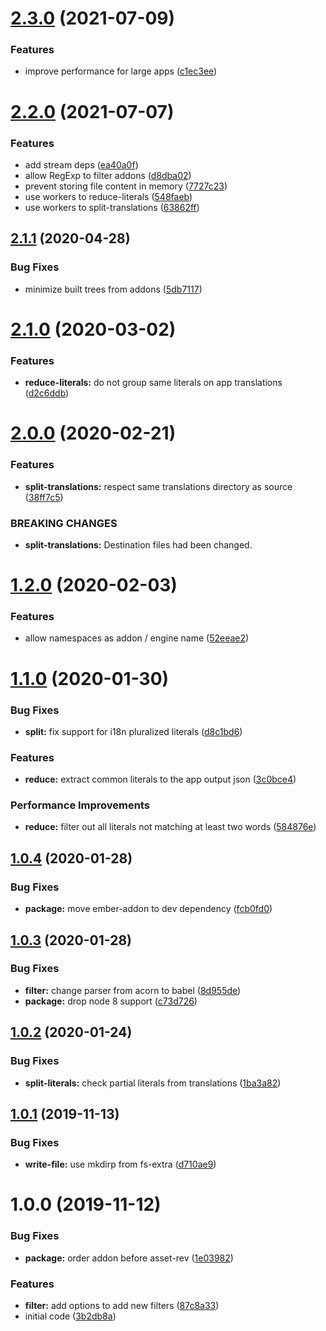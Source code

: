 # [2.3.0](https://github.com/BBVAEngineering/ember-cli-intl-shake/compare/v2.2.0...v2.3.0) (2021-07-09)


### Features

* improve performance for large apps ([c1ec3ee](https://github.com/BBVAEngineering/ember-cli-intl-shake/commit/c1ec3eef9e8f310bd218fdbe373373858829b6e9))

# [2.2.0](https://github.com/BBVAEngineering/ember-cli-intl-shake/compare/v2.1.1...v2.2.0) (2021-07-07)


### Features

* add stream deps ([ea40a0f](https://github.com/BBVAEngineering/ember-cli-intl-shake/commit/ea40a0f725387c945363a949079f9fe4adca1fde))
* allow RegExp to filter addons ([d8dba02](https://github.com/BBVAEngineering/ember-cli-intl-shake/commit/d8dba02d8285ad179873910213f4c83c25e9cf81))
* prevent storing file content in memory ([7727c23](https://github.com/BBVAEngineering/ember-cli-intl-shake/commit/7727c23d5b5d14bc257a9d85d091a4f24a31a26e))
* use workers to reduce-literals ([548faeb](https://github.com/BBVAEngineering/ember-cli-intl-shake/commit/548faeb6dfa49948260d10e26c1cc1eb0f8109fd))
* use workers to split-translations ([63862ff](https://github.com/BBVAEngineering/ember-cli-intl-shake/commit/63862ffc956b6b60853e98128171e8c5f982b20b))

## [2.1.1](https://github.com/BBVAEngineering/ember-cli-intl-shake/compare/v2.1.0...v2.1.1) (2020-04-28)


### Bug Fixes

* minimize built trees from addons ([5db7117](https://github.com/BBVAEngineering/ember-cli-intl-shake/commit/5db71178a817808b6dfbdaf45a8f4d22a9636cea))

# [2.1.0](https://github.com/BBVAEngineering/ember-cli-intl-shake/compare/v2.0.0...v2.1.0) (2020-03-02)


### Features

* **reduce-literals:** do not group same literals on app translations ([d2c6ddb](https://github.com/BBVAEngineering/ember-cli-intl-shake/commit/d2c6ddbdc0029d9b92ac0136b136d30572c14a49))

# [2.0.0](https://github.com/BBVAEngineering/ember-cli-intl-shake/compare/v1.2.0...v2.0.0) (2020-02-21)


### Features

* **split-translations:** respect same translations directory as source ([38ff7c5](https://github.com/BBVAEngineering/ember-cli-intl-shake/commit/38ff7c55afabe42b5e828bf1e6e39695cf512374))


### BREAKING CHANGES

* **split-translations:** Destination files had been changed.

# [1.2.0](https://github.com/BBVAEngineering/ember-cli-intl-shake/compare/v1.1.0...v1.2.0) (2020-02-03)


### Features

* allow namespaces as addon / engine name ([52eeae2](https://github.com/BBVAEngineering/ember-cli-intl-shake/commit/52eeae28b6a2570850588d6f08b6afe59e91efd3))

# [1.1.0](https://github.com/BBVAEngineering/ember-cli-intl-shake/compare/v1.0.4...v1.1.0) (2020-01-30)


### Bug Fixes

* **split:** fix support for i18n pluralized literals ([d8c1bd6](https://github.com/BBVAEngineering/ember-cli-intl-shake/commit/d8c1bd6068036ead76019d204e52980791f10580))


### Features

* **reduce:** extract common literals to the app output json ([3c0bce4](https://github.com/BBVAEngineering/ember-cli-intl-shake/commit/3c0bce4e8a192eb6ef5b3e8ee25a6fa3e6cddc59))


### Performance Improvements

* **reduce:** filter out all literals not matching at least two words ([584876e](https://github.com/BBVAEngineering/ember-cli-intl-shake/commit/584876e46751aea4935417a0d6fbbfc8a9b4d4a0))

## [1.0.4](https://github.com/BBVAEngineering/ember-cli-intl-shake/compare/v1.0.3...v1.0.4) (2020-01-28)


### Bug Fixes

* **package:** move ember-addon to dev dependency ([fcb0fd0](https://github.com/BBVAEngineering/ember-cli-intl-shake/commit/fcb0fd054797d59e45755a066b81f71d4e10cd72))

## [1.0.3](https://github.com/BBVAEngineering/ember-cli-intl-shake/compare/v1.0.2...v1.0.3) (2020-01-28)


### Bug Fixes

* **filter:** change parser from acorn to babel ([8d955de](https://github.com/BBVAEngineering/ember-cli-intl-shake/commit/8d955dea7bdd181334f68b9f71de7ea114c36388))
* **package:** drop node 8 support ([c73d726](https://github.com/BBVAEngineering/ember-cli-intl-shake/commit/c73d726c0d173c18ec41f70decc1a3c4390b686c))

## [1.0.2](https://github.com/BBVAEngineering/ember-cli-intl-shake/compare/v1.0.1...v1.0.2) (2020-01-24)


### Bug Fixes

* **split-literals:** check partial literals from translations ([1ba3a82](https://github.com/BBVAEngineering/ember-cli-intl-shake/commit/1ba3a827771922be2e8597c574f9f63b7315ebfd))

## [1.0.1](https://github.com/BBVAEngineering/ember-cli-intl-shake/compare/v1.0.0...v1.0.1) (2019-11-13)


### Bug Fixes

* **write-file:** use mkdirp from fs-extra ([d710ae9](https://github.com/BBVAEngineering/ember-cli-intl-shake/commit/d710ae931840ef35f704b190197df56dbb32bdc2))

# 1.0.0 (2019-11-12)


### Bug Fixes

* **package:** order addon before asset-rev ([1e03982](https://github.com/BBVAEngineering/ember-cli-intl-shake/commit/1e03982ebb7e730b5444b47b6abbd5d635e44169))


### Features

* **filter:** add options to add new filters ([87c8a33](https://github.com/BBVAEngineering/ember-cli-intl-shake/commit/87c8a3385193a25edfee6b7f37664a4a69497360))
* initial code ([3b2db8a](https://github.com/BBVAEngineering/ember-cli-intl-shake/commit/3b2db8ad39ee7744b3409777b0cbe71772b4a194))
